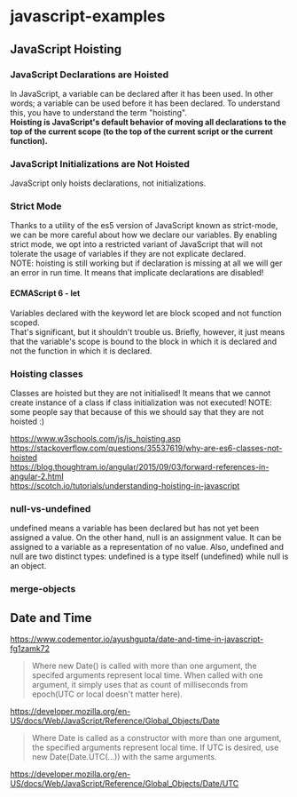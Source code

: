 # javascript-examples

## JavaScript Hoisting

### JavaScript Declarations are Hoisted
In JavaScript, a variable can be declared after it has been used. In other words; a variable can be used before it has been declared.
To understand this, you have to understand the term "hoisting".   
__Hoisting is JavaScript's default behavior of moving all declarations to the top of the current scope (to the top of the current script or the current function).__

### JavaScript Initializations are Not Hoisted
JavaScript only hoists declarations, not initializations.

### Strict Mode
Thanks to a utility of the es5 version of JavaScript known as strict-mode, we can be more careful about how we declare our variables.
By enabling strict mode, we opt into a restricted variant of JavaScript that will not tolerate the usage of variables if they are not explicate declared.      
NOTE: hoisting is still working but if declaration is missing at all we will ger an error in run time. It means that
implicate declarations are disabled!

#### ECMAScript 6 - let
Variables declared with the keyword let are block scoped and not function scoped.   
That's significant, but it shouldn't trouble us.   Briefly, however, it just means that the variable's scope is bound to the block in which it is declared and not the function in which it is declared.   
      
### Hoisting classes
Classes are hoisted but they are not initialised! It means that we cannot create instance of a class if class initialization was not executed!
NOTE: some people say that because of this we should say that they are not hoisted :)

https://www.w3schools.com/js/js_hoisting.asp   
https://stackoverflow.com/questions/35537619/why-are-es6-classes-not-hoisted    
https://blog.thoughtram.io/angular/2015/09/03/forward-references-in-angular-2.html     
https://scotch.io/tutorials/understanding-hoisting-in-javascript   

### null-vs-undefined
undefined means a variable has been declared but has not yet been assigned a value.
On the other hand, null is an assignment value. It can be assigned to a variable as a representation of no value.
Also, undefined and null are two distinct types: undefined is a type itself (undefined) while null is an object.

### merge-objects

## Date and Time
https://www.codementor.io/ayushgupta/date-and-time-in-javascript-fg1zamk72

> Where new Date() is called with more than one argument, the specifed arguments represent local time. When called with one argument, it simply uses that as count of milliseconds from epoch(UTC or local doesn't matter here).

https://developer.mozilla.org/en-US/docs/Web/JavaScript/Reference/Global_Objects/Date

> Where Date is called as a constructor with more than one argument, the specified arguments represent local time. If UTC is desired, use new Date(Date.UTC(...)) with the same arguments.

https://developer.mozilla.org/en-US/docs/Web/JavaScript/Reference/Global_Objects/Date/UTC


